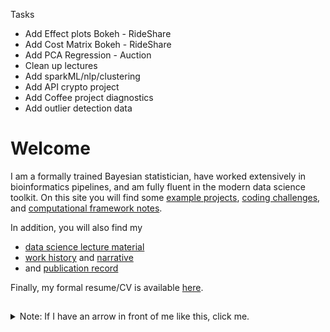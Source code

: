
Tasks

- Add Effect plots Bokeh - RideShare
- Add Cost Matrix Bokeh - RideShare
- Add PCA Regression - Auction
- Clean up lectures
- Add sparkML/nlp/clustering
- Add API crypto project
- Add Coffee project diagnostics
- Add outlier detection data

# Welcome

I am a formally trained Bayesian statistician,
have worked extensively in bioinformatics pipelines,
and am fully fluent in the modern data science toolkit.
On this site you will find some [example projects](https://github.com/pointOfive/Examples/tree/master/Data),
[coding challenges](https://github.com/pointOfive/Examples/tree/master/Code#coding),
and [computational framework notes](https://github.com/pointOfive/Examples/tree/master/Compute#computing).

In addition, you will also find my 
- [data science lecture material](https://github.com/pointOfive/Examples/tree/master/Lectures#lecture-material)
- [work history](https://github.com/pointOfive/Examples/tree/master/Experience#experience) and [narrative](https://github.com/pointOfive/Examples/tree/master/Bio#about)
- and [publication record](https://github.com/pointOfive/Examples/tree/master/Publications#publications)

Finally, my formal resume/CV is available [here](SchwartzCV.pdf). 

##  


<details>
<summary>
Note: If I have an arrow in front of me like this, click me.
</summary>

<br>

I expand to reveal further information.
</details>


